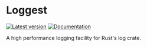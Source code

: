 # Loggest
[![Latest version](https://img.shields.io/crates/v/loggest.svg)](https://crates.io/crates/loggest) [![Documentation](https://docs.rs/loggest/badge.svg)](https://docs.rs/loggest)

A high performance logging facility for Rust's log crate.
